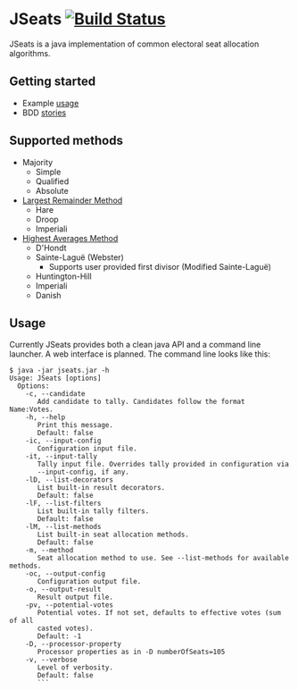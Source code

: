 JSeats [![Build Status](https://travis-ci.org/pau-minoves/jseats.svg?branch=master)](https://travis-ci.org/pau-minoves/jseats)
======



JSeats is a java implementation of common electoral seat allocation algorithms.

## Getting started

 * Example [usage](src/test/java/org/jseats/unit/ExampleProcessorTest.java)
 * BDD [stories](src/test/resources/stories)

## Supported methods
 
 * Majority
 	* Simple
    * Qualified
    * Absolute
 * [Largest Remainder Method](http://en.wikipedia.org/wiki/Largest_remainder_method)
 	* Hare
 	* Droop
 	* Imperiali
 * [Highest Averages Method](http://en.wikipedia.org/wiki/Highest_averages_method)
 	* D'Hondt
 	* Sainte-Laguë (Webster)
 		* Supports user provided first divisor (Modified Sainte-Laguë)
 	* Huntington-Hill
 	* Imperiali
 	* Danish

## Usage

Currently JSeats provides both a clean java API and a command line launcher. A web interface is planned. The command line looks like this:

```
$ java -jar jseats.jar -h
Usage: JSeats [options]
  Options:
    -c, --candidate
       Add candidate to tally. Candidates follow the format Name:Votes.
    -h, --help
       Print this message.
       Default: false
    -ic, --input-config
       Configuration input file.
    -it, --input-tally
       Tally input file. Overrides tally provided in configuration via
       --input-config, if any.
    -lD, --list-decorators
       List built-in result decorators.
       Default: false
    -lF, --list-filters
       List built-in tally filters.
       Default: false
    -lM, --list-methods
       List built-in seat allocation methods.
       Default: false
    -m, --method
       Seat allocation method to use. See --list-methods for available methods.
    -oc, --output-config
       Configuration output file.
    -o, --output-result
       Result output file.
    -pv, --potential-votes
       Potential votes. If not set, defaults to effective votes (sum of all
       casted votes).
       Default: -1
    -D, --processor-property
       Processor properties as in -D numberOfSeats=105
    -v, --verbose
       Level of verbosity.
       Default: false
       ```
